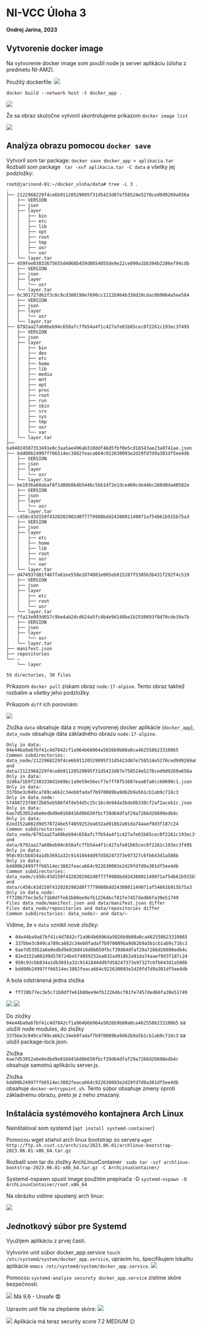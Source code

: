 # NI-VCC Úloha 3
**Ondrej Jarina, 2023**

## Vytvorenie docker image
Na vytvorenie docker image som použil node js server aplikáciu (úloha z predmetu NI-AM2).

Použitý dockerfile:
![](img/dockerfile.png)

`docker build --network host -t docker_app .`

![](img/docker_build.png)

Že sa obraz skutočne vytvoril skontrolujeme príkazom `docker image list`

![](img/image_list.png)

## Analýza obrazu pomocou `docker save`
Vytvoril som tar package: `docker save docker_app > aplikacia.tar` <br>
Rozbalil som package ` tar -xvf aplikacia.tar -C data` a všetky jej podzložky:
```
root@jarinond-01:~/docker_uloha/data# tree -L 3 .
.
├── 2122968229f4ce6b91120529095f31d5423d87e758524e5270ced9d9269a656a
│   ├── VERSION
│   ├── json
│   ├── layer
│   │   ├── bin
│   │   ├── etc
│   │   ├── lib
│   │   ├── opt
│   │   ├── root
│   │   ├── tmp
│   │   ├── usr
│   │   └── var
│   └── layer.tar
├── 459fee03833675655d4068b459d0854055de9e22ce090a1bb394b2286e794cdb
│   ├── VERSION
│   ├── json
│   ├── layer
│   │   └── usr
│   └── layer.tar
├── 6c301727d62f3c8c9cd380198e7690cc1112b964b338d20cdac0b9064a5ee584
│   ├── VERSION
│   ├── json
│   ├── layer
│   │   └── usr
│   └── layer.tar
├── 8792aa27a60beb94c658afc7fb54a4f1c427afe01b65cec0f2261c193ec3f495
│   ├── VERSION
│   ├── json
│   ├── layer
│   │   ├── bin
│   │   ├── dev
│   │   ├── etc
│   │   ├── home
│   │   ├── lib
│   │   ├── media
│   │   ├── mnt
│   │   ├── opt
│   │   ├── proc
│   │   ├── root
│   │   ├── run
│   │   ├── sbin
│   │   ├── srv
│   │   ├── sys
│   │   ├── tmp
│   │   ├── usr
│   │   └── var
│   └── layer.tar
├── ba94024507353491e8c3aa5ae496ab310ddf46d5fbf0e5cd16543ae23a0741ae.json
├── bdd00b24997ff66514ec3882feaca664c922630093e2d29fd7d9a301df5ee4db
│   ├── VERSION
│   ├── json
│   ├── layer
│   │   └── usr
│   └── layer.tar
├── be1936a60abaf8f1d88b0b4b5446c5bb14f2e1dce460cde44bc260d0da40582e
│   ├── VERSION
│   ├── json
│   ├── layer
│   │   └── usr
│   └── layer.tar
├── c458c43d150f4320202902d0f7779988bdd2438801149071af54661b915b75a3
│   ├── VERSION
│   ├── json
│   ├── layer
│   │   ├── etc
│   │   ├── home
│   │   ├── lib
│   │   ├── root
│   │   ├── usr
│   │   └── var
│   └── layer.tar
├── d474937d01f467fa61ee558e1874801e005eb815287f5385b3b431f292f4c519
│   ├── VERSION
│   ├── json
│   ├── layer
│   │   ├── etc
│   │   ├── root
│   │   └── usr
│   └── layer.tar
├── ffa13e093d657c9be4ab2dcd624a5fc4b4e9d148be1b2550693f8d70cde39a7b
│   ├── VERSION
│   ├── json
│   ├── layer
│   │   └── usr
│   └── layer.tar
├── manifest.json
├── repositories
└── –
    └── layer

59 directories, 30 files

```
Príkazom `docker pull` získam obraz `node:17-alpine`. Tento obraz taktiež rozbalím
a všetky jeho podzložky.

Príkazom `diff` ich porovnám:

![](img/diff.png)

Zložka `data` obsahuje dáta z mojej vytvorenej docker aplikácie (`docker_app`), `data_node` obsahuje dáta základného obrazu `node:17-alpine`.
```
Only in data: 04e44ba9a67bf41c4d7842cf1a964b66964a5026b9b80a0ca462558623310865
Common subdirectories: data_node/2122968229f4ce6b91120529095f31d5423d87e758524e5270ced9d9269a656a and data/2122968229f4ce6b91120529095f31d5423d87e758524e5270ced9d9269a656a
Only in data: 32d6a71b9f2383330d1b69bc1a9e59e56ecf7e7ff8f53687eaa8fa0cc60690c1.json
Only in data: 337bbe3c049ca789ca662c34eb0fadaf7b970089ba9d62b9a5b1cb1ab9c716c3
Only in data_node: 57488723f0872b65eb586f4fde54d5c25c16cde94da3bde8b338cf2af2aceb1c.json
Only in data: 6ae7d53952a6e0edbd9e0168416d0b650fbcf39d64dfaf29a7266d26698edb4c
Only in data: 82ed152a082d9d578724be5f4059252ea032ad918b2a91da74aaef9d3f187c24
Common subdirectories: data_node/8792aa27a60beb94c658afc7fb54a4f1c427afe01b65cec0f2261c193ec3f495 and data/8792aa27a60beb94c658afc7fb54a4f1c427afe01b65cec0f2261c193ec3f495
Only in data: 958c93cbb834a1db3691a32c9141844dd97d58247373e97327c6fb643d1a588b
Only in data: bdd00b24997ff66514ec3882feaca664c922630093e2d29fd7d9a301df5ee4db
Common subdirectories: data_node/c458c43d150f4320202902d0f7779988bdd2438801149071af54661b915b75a3 and data/c458c43d150f4320202902d0f7779988bdd2438801149071af54661b915b75a3
Only in data_node: ff720b77ec3e5c71b0dffe61b80ee9efb12264bcf81fe7457ded66fa39e51749
Files data_node/manifest.json and data/manifest.json differ
Files data_node/repositories and data/repositories differ
Common subdirectories: data_node/– and data/–
```
Vidíme, že v `data` vznikli nové zložky:
- `04e44ba9a67bf41c4d7842cf1a964b66964a5026b9b80a0ca462558623310865`
- `337bbe3c049ca789ca662c34eb0fadaf7b970089ba9d62b9a5b1cb1ab9c716c3`
- `6ae7d53952a6e0edbd9e0168416d0b650fbcf39d64dfaf29a7266d26698edb4c`
- `82ed152a082d9d578724be5f4059252ea032ad918b2a91da74aaef9d3f187c24`
- `958c93cbb834a1db3691a32c9141844dd97d58247373e97327c6fb643d1a588b`
- `bdd00b24997ff66514ec3882feaca664c922630093e2d29fd7d9a301df5ee4db`

A bola odstránená jedna zložka
- `ff720b77ec3e5c71b0dffe61b80ee9efb12264bcf81fe7457ded66fa39e51749`

![](img/files1.png)
![](img/files2.png)

Do zložky `04e44ba9a67bf41c4d7842cf1a964b66964a5026b9b80a0ca462558623310865` sa uložili node modules,
do zložky `337bbe3c049ca789ca662c34eb0fadaf7b970089ba9d62b9a5b1cb1ab9c716c3` sa uložil package-lock.json.

Zložka `6ae7d53952a6e0edbd9e0168416d0b650fbcf39d64dfaf29a7266d26698edb4c` obsahuje samotnú aplikáciu server.js.

Zložka `bdd00b24997ff66514ec3882feaca664c922630093e2d29fd7d9a301df5ee4db` obsahuje `docker-entrypoint.sh`. Tento súbor obsahuje zmeny oproti základnému obrazu, preto je z neho zmazaný.

## Inštalácia systémového kontajnera Arch Linux

Nainštaloval som systemd (`apt install systemd-container`)

Pomocou wget stiahol arch linux bootstrap zo servera `wget http://ftp.sh.cvut.cz/arch/iso/2023.06.01/archlinux-bootstrap-2023.06.01-x86_64.tar.gz`

Rozbalil som tar do zložky ArchLinuxContainer ` sudo tar -xzf archlinux-bootstrap-2023.06.01-x86_64.tar.gz -C ArchLinuxContainer/`

Systemd-nspawn spustí image použitím prepínača -D `systemd-nspawn -D ArchLinuxContainer/root.x86_64`

Na obrázku vidíme spustený arch linux:

![](img/arch_works.png)

## Jednotkový súbor pre Systemd

Využijem aplikáciu z prvej časti.

Vytvorím unit súbor docker_app.service `touch /etc/systemd/system/docker_app.service`, upravím ho, špecifikujem lokalitu aplikácie `emacs /etc/systemd/system/docker_app.service`.
![](img/emacs1.png)

Pomocou `systemd-analyze securoty docker_app.service` zistíme skóre bezpečnosti.

![](img/security_score.png)
Má 9,6 - Unsafe 😨

Upravím unit file na zlepšenie skóre:
![](img/emacs2.png)


![](img/security_score2.png)
Aplikácia má teraz security score 7.2 MEDIUM 😐
